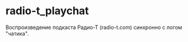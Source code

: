 radio-t_playchat
================

Воспроизведение подкаста Радио-Т (radio-t.com) синхронно с логом "чатика".